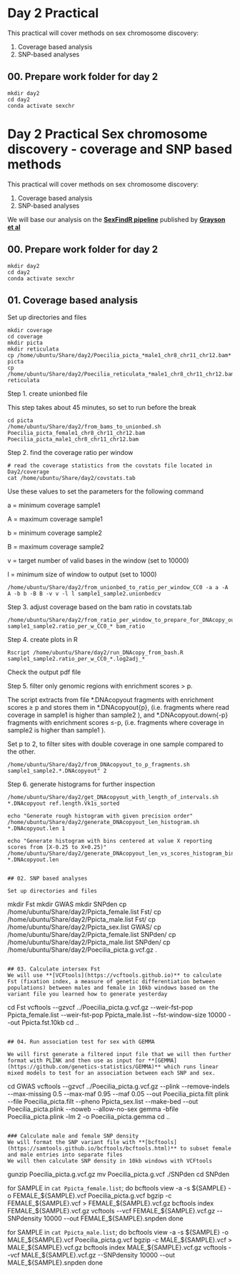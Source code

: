 # Day 2 Practical

This practical will cover methods on sex chromosome discovery:

1. Coverage based analysis
2. SNP-based analyses

## 00. Prepare work folder for day 2

```
mkdir day2
cd day2
conda activate sexchr
```

# Day 2 Practical Sex chromosome discovery - coverage and SNP based methods

This practical will cover methods on sex chromosome discovery:

1. Coverage based analysis
2. SNP-based analyses

We will base our analysis on the **[SexFindR pipeline](https://sexfindr.readthedocs.io/en/latest/#)** published by **[Grayson et al](https://doi.org/10.1101/2022.02.21.481346)**

## 00. Prepare work folder for day 2

```
mkdir day2
cd day2
conda activate sexchr
```

## 01. Coverage based analysis

Set up directories and files

```
mkdir coverage
cd coverage
mkdir picta
mkdir reticulata
cp /home/ubuntu/Share/day2/Poecilia_picta_*male1_chr8_chr11_chr12.bam* picta
cp /home/ubuntu/Share/day2/Poecilia_reticulata_*male1_chr8_chr11_chr12.bam* reticulata
```

Step 1. create unionbed file

This step takes about 45 minutes, so set to run before the break

```
cd picta
/home/ubuntu/Share/day2/from_bams_to_unionbed.sh Poecilia_picta_female1_chr8_chr11_chr12.bam Poecilia_picta_male1_chr8_chr11_chr12.bam
```

Step 2. find the coverage ratio per window

```
# read the coverage statistics from the covstats file located in Day2/coverage
cat /home/ubuntu/Share/day2/covstats.tab
```

Use these values to set the parameters for the following command

a = minimum coverage sample1

A = maximum coverage sample1

b = minimum coverage sample2

B = maximum coverage sample2

v = target number of valid bases in the window (set to 10000)

l = minimum size of window to output (set to 1000)

```
/home/ubuntu/Share/day2/from_unionbed_to_ratio_per_window_CC0 -a a -A A -b b -B B -v v -l l sample1_sample2.unionbedcv
```

Step 3. adjust coverage based on the bam ratio in covstats.tab

```
/home/ubuntu/Share/day2/from_ratio_per_window_to_prepare_for_DNAcopy_output.sh sample1_sample2.ratio_per_w_CC0_* bam_ratio
```

Step 4. create plots in R

```
Rscript /home/ubuntu/Share/day2/run_DNAcopy_from_bash.R sample1_sample2.ratio_per_w_CC0_*.log2adj_*
```
Check the output pdf file

Step 5. filter only genomic regions with enrichment scores > p.

The script extracts from file *.DNAcopyout fragments with enrichment scores ≥ p and stores them in *.DNAcopyout{p}, (i.e. fragments where read coverage in sample1 is higher than sample2 ), and *.DNAcopyout.down{-p} fragments with enrichment scores ≤-p, (i.e. fragments where coverage in sample2 is higher than sample1 ).

Set p to 2, to filter sites with double coverage in one sample compared to the other.

```
/home/ubuntu/Share/day2/from_DNAcopyout_to_p_fragments.sh sample1_sample2.*.DNAcopyout" 2
```

Step 6. generate histograms for further inspection

```
/home/ubuntu/Share/day2/get_DNAcopyout_with_length_of_intervals.sh *.DNAcopyout ref.length.Vk1s_sorted

echo "Generate rough histogram with given precision order"
/home/ubuntu/Share/day2/generate_DNAcopyout_len_histogram.sh *.DNAcopyout.len 1

echo "Generate histogram with bins centered at value X reporting scores from [X-0.25 to X+0.25)"
/home/ubuntu/Share/day2/generate_DNAcopyout_len_vs_scores_histogram_bin0.5.sh *.DNAcopyout.len


## 02. SNP based analyses

Set up directories and files

```
mkdir Fst
mkdir GWAS
mkdir SNPden
cp /home/ubuntu/Share/day2/Ppicta_female.list Fst/
cp /home/ubuntu/Share/day2/Ppicta_male.list Fst/
cp /home/ubuntu/Share/day2/Ppicta_sex.list GWAS/
cp /home/ubuntu/Share/day2/Ppicta_female.list SNPden/
cp /home/ubuntu/Share/day2/Ppicta_male.list SNPden/
cp /home/ubuntu/Share/day2/Poecilia_picta.g.vcf.gz .
```

## 03. Calculate intersex Fst 
We will use **[VCFtools](https://vcftools.github.io)** to calculate Fst (fixation index, a measure of genetic differentiation between populations) between males and female in 10kb windows based on the variant file you learned how to generate yesterday   

```
cd Fst
vcftools --gzvcf ../Poecilia_picta.g.vcf.gz --weir-fst-pop Ppicta_female.list --weir-fst-pop Ppicta_male.list --fst-window-size 10000 --out Ppicta.fst.10kb
cd ..
```

## 04. Run association test for sex with GEMMA   

We will first generate a filtered input file that we will then further format with PLINK and then use as input for **[GEMMA](https://github.com/genetics-statistics/GEMMA)** which runs linear mixed models to test for an association between each SNP and sex.   

```
cd GWAS
vcftools --gzvcf ../Poecilia_picta.g.vcf.gz --plink --remove-indels --max-missing 0.5 --max-maf 0.95 --maf 0.05 --out Poecilia_picta.filt
plink --file Poecilia_picta.filt --pheno Ppicta_sex.list --make-bed --out Poecilia_picta.plink --noweb --allow-no-sex
gemma -bfile Poecilia_picta.plink -lm 2 -o Poecilia_picta.gemma
cd ..
```

### Calculate male and female SNP density
We will format the SNP variant file with **[bcftools](https://samtools.github.io/bcftools/bcftools.html)** to subset female and male entries into separate files  
We will then calculate SNP density in 10kb windows with VCFtools
```
gunzip Poecilia_picta.g.vcf.gz
mv Poecilia_picta.g.vcf ./SNPden
cd SNPden

for SAMPLE in `cat Ppicta_female.list`;
  do
  bcftools view -a -s ${SAMPLE} -o FEMALE_${SAMPLE}.vcf Poecilia_picta.g.vcf
  bgzip -c FEMALE_${SAMPLE}.vcf > FEMALE_${SAMPLE}.vcf.gz
  bcftools index FEMALE_${SAMPLE}.vcf.gz
  vcftools --vcf FEMALE_${SAMPLE}.vcf.gz --SNPdensity 10000 --out FEMALE_${SAMPLE}.snpden
done

for SAMPLE in `cat Ppicta_male.list`;
  do
  bcftools view -a -s ${SAMPLE} -o MALE_${SAMPLE}.vcf Poecilia_picta.g.vcf
  bgzip -c MALE_${SAMPLE}.vcf > MALE_${SAMPLE}.vcf.gz
  bcftools index MALE_${SAMPLE}.vcf.gz
  vcftools --vcf MALE_${SAMPLE}.vcf.gz --SNPdensity 10000 --out MALE_${SAMPLE}.snpden
done
```
